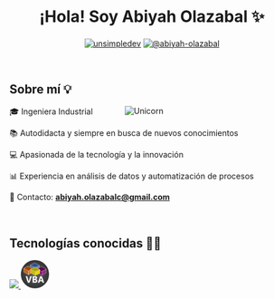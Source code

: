 <h1 align="center">¡Hola! Soy Abiyah Olazabal ✨ </h1> 

<p align="center">
  <a href="https://www.linkedin.com/in/abiyaholazabal/" target="blank"><img align="center" src="https://img.shields.io/badge/LinkedIn-0077B5?style=for-the-badge&logo=linkedin&logoColor=white" alt="unsimpledev"/></a>
<a href = "mailto:abiyah.olazabalc@gmail.com" target="blank"><img align="center" src="https://img.shields.io/badge/Gmail-D14836?style=for-the-badge&logo=gmail&logoColor=white" alt="@abiyah-olazabal"  /></a>
  </p>
<br>
<h2>Sobre mí 💡</h2>
<!--Intro start-->
<img align="right" width=300px alt="Unicorn" src="https://media1.tenor.com/m/lvLaG5hPCncAAAAd/data-analysis.gif" />
<p align="left">
🎓 Ingeniera Industrial
  
📚 Autodidacta y siempre en busca de nuevos conocimientos

💻 Apasionada de la tecnología y la innovación

📊 Experiencia en análisis de datos y automatización de procesos

📧 Contacto: **abiyah.olazabalc@gmail.com**
<!--Intro end-->
  </p>
<br>

<h2 >Tecnologías conocidas 👩‍💻</h2>
<!--tech stack icons-->
<p align="left">
  <a href="https://skillicons.dev">
    <img src="https://skillicons.dev/icons?i=py,sqlite,github,vscode&perline=12" />
  </a>
  <a href="https://en.wikipedia.org/wiki/Visual_Basic_for_Applications">
    <img src="https://raw.githubusercontent.com/github/explore/71e4a0fc524fd1d7a0d9a940aa6b91f31458a87b/topics/vba/vba.png" alt="VBA" width="50" height="50" />
  </a>
</p>
<br>

